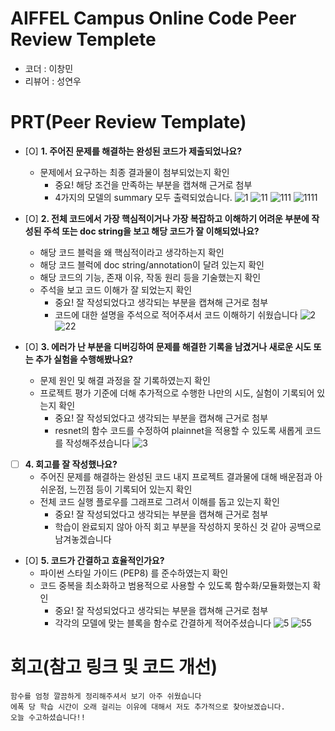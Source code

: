 
# AIFFEL Campus Online Code Peer Review Templete
- 코더 : 이창민
- 리뷰어 : 성연우


# PRT(Peer Review Template)
- [O]  **1. 주어진 문제를 해결하는 완성된 코드가 제출되었나요?**
    - 문제에서 요구하는 최종 결과물이 첨부되었는지 확인
        - 중요! 해당 조건을 만족하는 부분을 캡쳐해 근거로 첨부
        - 4가지의 모델의 summary 모두 출력되었습니다.
        ![1](https://github.com/user-attachments/assets/065be699-dd72-4197-af1a-de952cb5a5e0)
        ![11](https://github.com/user-attachments/assets/4316f6df-6269-4408-902a-68f29aa3cd2f)
        ![111](https://github.com/user-attachments/assets/b359d40f-fac1-4a22-8790-481aec835d94)
        ![1111](https://github.com/user-attachments/assets/02838bce-e890-4645-aa03-d646f4d0c73e)

    
- [O]  **2. 전체 코드에서 가장 핵심적이거나 가장 복잡하고 이해하기 어려운 부분에 작성된 
주석 또는 doc string을 보고 해당 코드가 잘 이해되었나요?**
    - 해당 코드 블럭을 왜 핵심적이라고 생각하는지 확인
    - 해당 코드 블럭에 doc string/annotation이 달려 있는지 확인
    - 해당 코드의 기능, 존재 이유, 작동 원리 등을 기술했는지 확인
    - 주석을 보고 코드 이해가 잘 되었는지 확인
        - 중요! 잘 작성되었다고 생각되는 부분을 캡쳐해 근거로 첨부
        - 코드에 대한 설명을 주석으로 적어주셔서 코드 이해하기 쉬웠습니다
        ![2](https://github.com/user-attachments/assets/4b1cf489-ac1c-42ca-b05e-a255def6fbbb)
        ![22](https://github.com/user-attachments/assets/4f6b7cca-21e7-4db1-846e-226dfefdebbf)

        
- [O]  **3. 에러가 난 부분을 디버깅하여 문제를 해결한 기록을 남겼거나
새로운 시도 또는 추가 실험을 수행해봤나요?**
    - 문제 원인 및 해결 과정을 잘 기록하였는지 확인
    - 프로젝트 평가 기준에 더해 추가적으로 수행한 나만의 시도, 
    실험이 기록되어 있는지 확인
        - 중요! 잘 작성되었다고 생각되는 부분을 캡쳐해 근거로 첨부
        - resnet의 함수 코드를 수정하여 plainnet을 적용할 수 있도록 새롭게 코드를 작성해주셨습니다
        ![3](https://github.com/user-attachments/assets/26f20999-55f2-4b9f-b81c-a7eca8441867)

        
- [ ]  **4. 회고를 잘 작성했나요?**
    - 주어진 문제를 해결하는 완성된 코드 내지 프로젝트 결과물에 대해
    배운점과 아쉬운점, 느낀점 등이 기록되어 있는지 확인
    - 전체 코드 실행 플로우를 그래프로 그려서 이해를 돕고 있는지 확인
        - 중요! 잘 작성되었다고 생각되는 부분을 캡쳐해 근거로 첨부
        - 학습이 완료되지 않아 아직 회고 부분을 작성하지 못하신 것 같아 공백으로 남겨놓겠습니다
        
- [O]  **5. 코드가 간결하고 효율적인가요?**
    - 파이썬 스타일 가이드 (PEP8) 를 준수하였는지 확인
    - 코드 중복을 최소화하고 범용적으로 사용할 수 있도록 함수화/모듈화했는지 확인
        - 중요! 잘 작성되었다고 생각되는 부분을 캡쳐해 근거로 첨부
        - 각각의 모델에 맞는 블록을 함수로 간결하게 적어주셨습니다
        ![5](https://github.com/user-attachments/assets/df16c3d2-73d1-48d9-b5a3-b4f932d2680d)
        ![55](https://github.com/user-attachments/assets/cb5a9240-605c-4540-aba7-e5ec26f7b222)


# 회고(참고 링크 및 코드 개선)
```
함수를 엄청 깔끔하게 정리해주셔서 보기 아주 쉬웠습니다
에폭 당 학습 시간이 오래 걸리는 이유에 대해서 저도 추가적으로 찾아보겠습니다.
오늘 수고하셨습니다!!
```
